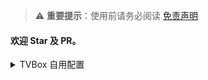 <meta property="og:title" content="雨呢网盘">
<meta property="og:type" content="website">
<meta property="og:url" content="https://pan.clun.top/">
<meta property="og:description" content="雨呢网盘 - 疯子社网盘" />
<meta property="og:image" content="https://jsd.nn.ci/gh/alist-org/logo@main/logo.png">
<meta name="format-detection" content="telephone=no">
<meta name="format-detection" content="date=no">
<meta name="format-detection" content="address=no">
<meta name="description" content="雨呢网盘 - 疯子社网盘.">
<meta name="keywords" content="雨呢网盘 - 疯子社网盘 - 雨呢网盘,聚合大全,资源大全.">

> ⚠️ **重要提示**：使用前请务必阅读 [免责声明](DISCLAIMER.md)

#### 欢迎 Star 及 PR。


<details>
<summary>TVBox 自用配置</summary>

| 文件名 | 说明 |
| ---------- | ----- |
| box.json | 自用 |
| jsm.json | PG |
| api.json | 饭太硬 |
| FongMi.json | 真心 |

```自用
https://clun.top/box.json
```

```PG
https://clun.top/jsm.json
```

```饭太硬
https://clun.top/api.json
```

```真心
https://clun.top/FongMi.json
```

</details>
